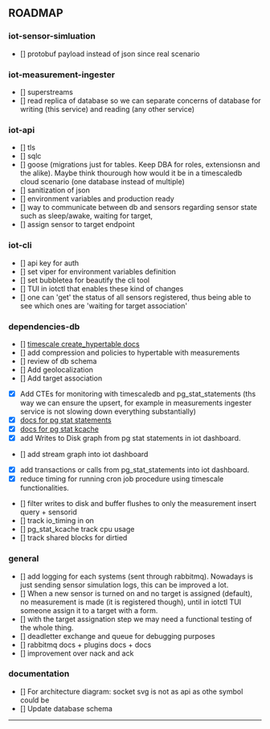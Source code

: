 ## ROADMAP
### iot-sensor-simluation
- [] protobuf payload instead of json since real scenario
### iot-measurement-ingester
- [] superstreams
- [] read replica of database so we can separate concerns of database for writing (this service) and reading (any other service)
### iot-api
- [] tls
- [] sqlc
- [] goose (migrations just for tables. Keep DBA for roles, extensionsn and the alike). Maybe think thourough how would it be in a timescaledb cloud scenario (one database instead of multiple)
- [] sanitization of json
- [] environment variables and production ready
- [] way to communicate between db and sensors regarding sensor state such as sleep/awake, waiting for target,
- [] assign sensor to target endpoint
### iot-cli
- [] api key for auth
- [] set viper for environment variables definition
- [] set bubbletea for beautify the cli tool
- [] TUI in iotctl that enables these kind of changes
- [] one can 'get' the status of all sensors registered, thus being able to see which ones are 'waiting for target association'
### dependencies-db
- [] [timescale create_hypertable docs](https://docs.timescale.com/api/latest/hypertable/create_hypertable/)
- [] add compression and policies to hypertable with measurements
- [] review of db schema
- [] Add geolocalization
- [] Add target association
- [x] Add CTEs for monitoring with timescaledb and pg_stat_statements (ths way we can ensure the upsert, for example in measurements ingester service is not slowing down everything substantially)
- [x] [docs for pg stat statements](https://www.postgresql.org/docs/current/monitoring-stats.html)
- [x] [docs for pg stat kcache](https://github.com/powa-team/pg_stat_kcache) 
- [x] add Writes to Disk graph from pg stat statements in iot dashboard.
- [] add stream graph into iot dashboard
- [x] add transactions or calls from pg_stat_statements into iot dashboard.
- [x] reduce timing for running cron job procedure using timescale functionalities.
- [] filter writes to disk and buffer flushes to only the measurement insert query + sensorid
- [] track io_timing in on
- [] pg_stat_kcache track cpu usage
- [] track shared blocks for dirtied
### general
- [] add logging for each systems (sent through rabbitmq). Nowadays is just sending sensor simulation logs, this can be improved a lot.
- [] When a new sensor is turned on and no target is assigned (default), no measurement is made (it is registered though), until in iotctl TUI someone assign it to a target with a form. 
- [] with the target assignation step we may need a functional testing of the whole thing.
- [] deadletter exchange and queue for debugging purposes
- [] rabbitmq docs + plugins docs + docs
- [] improvement over nack and ack
### documentation
- [] For architecture diagram: socket svg is not as api as othe symbol could be
- [] Update database schema
---

